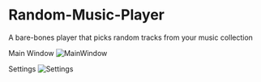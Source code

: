 # Random-Music-Player
A bare-bones player that picks random tracks from your music collection

Main Window
![MainWindow](https://user-images.githubusercontent.com/5026562/98600622-1c990e00-229b-11eb-85af-578f2c191d4e.png)

Settings
![Settings](https://user-images.githubusercontent.com/5026562/98600824-67b32100-229b-11eb-848d-2481cdf76382.png)
